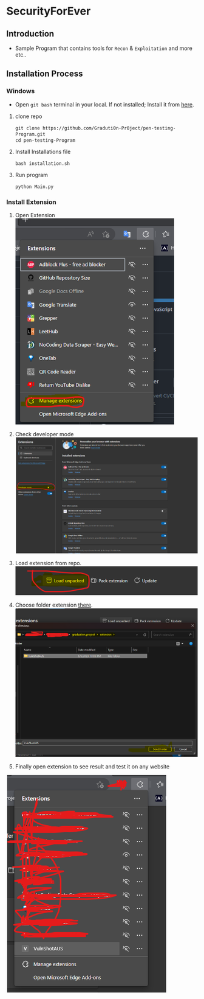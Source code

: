 # SecurityForEver

## Introduction

- Sample Program that contains tools for `Recon` & `Exploitation` and more etc..

## Installation Process

### Windows

- Open `git bash` terminal in your local. If not installed; Install it from [here](https://github.com/git-for-windows/git/releases/download/v2.41.0.windows.1/Git-2.41.0-64-bit.exe).

1. clone repo

    ```shell
    git clone https://github.com/Graduti0n-Pr0ject/pen-testing-Program.git
    cd pen-testing-Program
    ```
   
2. Install Installations file

    ```shell
    bash installation.sh
    ```

3. Run program

    ```shell
    python Main.py
    ```
### Install Extension

1. Open Extension
![open_Extension](./assets/Project_Images/1-Open_extensions.png)
2. Check developer mode
![check_developer_mode](./assets/Project_Images/2-check_developer_mode.png)
3. Load extension from repo.
![Load_extension](./assets/Project_Images/3-Load_extensions_files.png)
4. Choose folder extension [there](./extension/VulnShotAUS).
![Choose_Extension_folder](./assets/Project_Images/4-Choose_extensions.png)

5. Finally open extension to see result and test it on any website

![open_extension_from_webbrowser](./assets/Project_Images/5-open-extension.png)
